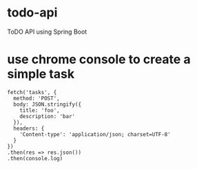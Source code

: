 # todo-api
ToDO API using Spring Boot


# use chrome console to create a simple task
```
fetch('tasks', {
  method: 'POST',
  body: JSON.stringify({
    title: 'foo',
    description: 'bar'
  }),
  headers: {
    'Content-type': 'application/json; charset=UTF-8'
  }
})
.then(res => res.json())
.then(console.log)
```